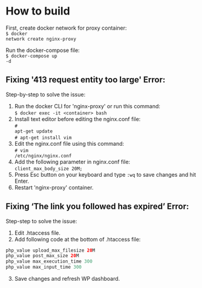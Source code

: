 # How to build

First, create docker network for proxy container:
<br><code>$ docker network create nginx-proxy</code>

Run the docker-compose file:
<br><code>$ docker-compose up -d</code>


## Fixing '413 request entity too large' Error:

Step-by-step to solve the issue:

1. Run the docker CLI for 'nginx-proxy' or run this command:
<br><code>$ docker exec -it &lt;container&gt; bash</code>
2. Install text editor before editing the nginx.conf file:
<br><code># apt-get update</code>
<br><code># apt-get install vim</code>
3. Edit the nginx.conf file using this command:<br>
<code># vim /etc/nginx/nginx.conf</code>
4. Add the following parameter in nginx.conf file:
<br><code>client_max_body_size 20M;</code>
5. Press Esc button on your keyboard and type <code>:wq</code> to save changes and hit Enter.
6. Restart 'nginx-proxy' container.

## Fixing ‘The link you followed has expired’ Error:

Step-step to solve the issue:

1. Edit .htaccess file.
2. Add following code at the bottom of .htaccess file:
```php
php_value upload_max_filesize 20M
php_value post_max_size 20M
php_value max_execution_time 300
php_value max_input_time 300
```
3. Save changes and refresh WP dashboard.

